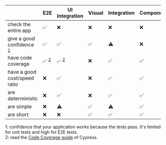 |                                                              | E2E                                           | UI Integration                                | Visual | Integration | Component/Unit |
| ------------------------------------------------------------ | --------------------------------------------- | --------------------------------------------- | ------ | ----------- | -------------- |
| check the entire app                                         | ✅                                            | ❌                                            | ❌     | ❌          | ❌             |
| give a good confidence <sup><a href="#footnote1">1</a></sup> | ✅                                            | ✅                                            | ✅     | ⚠️          | ❌             |
| have code coverage                                           | ✅&nbsp;<sup><a href="#footnote2">2</a></sup> | ✅&nbsp;<sup><a href="#footnote2">2</a></sup> | ❌     | ✅          | ✅             |
| have a good cost/speed ratio                                 | ❌                                            | ✅                                            | ❌     | ✅          | ✅             |
| are deterministic                                            | ❌                                            | ✅                                            | ❌     | ✅          | ✅             |
| are simple                                                   | ❌                                            | ⚠️                                            | ✅     | ⚠️          | ✅             |
| are short                                                    | ❌                                            | ❌                                            | ✅     | ✅          | ✅             |

<a id="footnote1">1</a>: confidence that your application works because the tests pass. It's limited for unit tests and high for E2E tests.
<br />
<a id="footnote2">2</a>: read the [Code Coverage guide](https://docs.cypress.io/guides/tooling/code-coverage.html) of Cypress.
